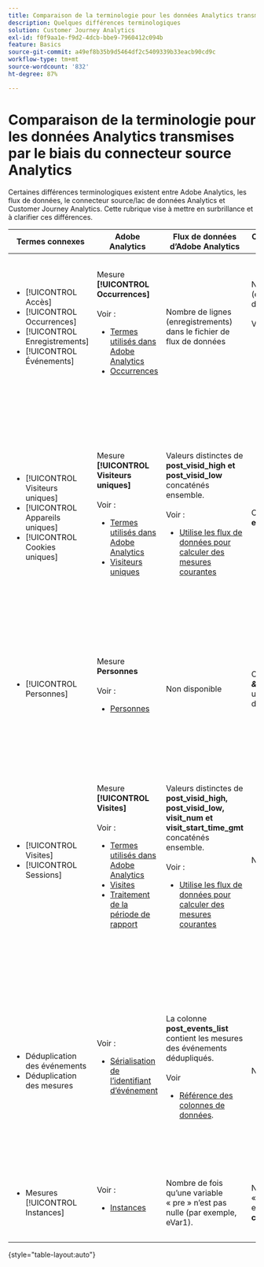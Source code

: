 ```yaml
---
title: Comparaison de la terminologie pour les données Analytics transmises par le biais du connecteur source Analytics
description: Quelques différences terminologiques
solution: Customer Journey Analytics
exl-id: f0f9aa1e-f9d2-4dcb-bbe9-7960412c094b
feature: Basics
source-git-commit: a49ef8b35b9d5464df2c5409339b33eacb90cd9c
workflow-type: tm+mt
source-wordcount: '832'
ht-degree: 87%

---
```


# Comparaison de la terminologie pour les données Analytics transmises par le biais du connecteur source Analytics

Certaines différences terminologiques existent entre Adobe Analytics, les flux de données, le connecteur source/lac de données Analytics et Customer Journey Analytics. Cette rubrique vise à mettre en surbrillance et à clarifier ces différences.

| Termes connexes | Adobe Analytics | Flux de données d’Adobe Analytics | Connecteur source Analytics/lac de données | Customer Journey Analytics | Remarques |
|---|---|---|---|---|---|
| <ul><li>[!UICONTROL Accès]</li><li>[!UICONTROL Occurrences]</li><li>[!UICONTROL Enregistrements]</li><li>[!UICONTROL Événements]</li></ul> | Mesure **[!UICONTROL Occurrences]**<br><br>Voir :<ul><li>[Termes utilisés dans Adobe Analytics](https://experienceleague.adobe.com/docs/analytics/technotes/terms.html?lang=fr)</li><li>[Occurrences](https://experienceleague.adobe.com/docs/analytics/components/metrics/occurrences.html?lang=fr)</li></ul> | Nombre de lignes (enregistrements) dans le fichier de flux de données | Nombre de lignes (enregistrements) dans le jeu de données<br><br>Voir :<ul><li>[Comparer vos données Adobe Analytics aux données Customer Journey Analytics](https://experienceleague.adobe.com/docs/analytics-platform/using/troubleshooting/compare.html?lang=fr)</li></ul> | Mesure **[!UICONTROL Événements]** | <ul><li>« Accès » et « occurrence » sont synonymes dans Adobe Analytics.</li><li>Voir _Événements personnalisés_ ci-dessous.</li><li>Certaines données sont filtrées au fur et à mesure qu’elles transitent par le connecteur source Analytics vers Adobe Experience Platform. Voir [Comparer vos données Adobe Analytics aux données Customer Journey Analytics](https://experienceleague.adobe.com/docs/analytics-platform/using/troubleshooting/compare.html?lang=fr) |
| <ul><li>[!UICONTROL Visiteurs uniques]</li><li>[!UICONTROL Appareils uniques]</li><li>[!UICONTROL Cookies uniques]</li></ul> | Mesure **[!UICONTROL Visiteurs uniques]**<br><br>Voir :<ul><li>[Termes utilisés dans Adobe Analytics](https://experienceleague.adobe.com/docs/analytics/technotes/terms.html?lang=fr)</li><li>[Visiteurs uniques](https://experienceleague.adobe.com/docs/analytics/components/metrics/unique-visitors.html?lang=fr)</li></ul> | Valeurs distinctes de **post\_visid\_high et post\_visid\_low** concaténés ensemble.<br><br>Voir :<ul><li>[Utilise les flux de données pour calculer des mesures courantes](https://experienceleague.adobe.com/docs/analytics/export/analytics-data-feed/data-feed-contents/datafeeds-calculate.html?lang=fr)</li></ul> | Comptage distinct de **endUserIDs.\_experience.aaid.id** | Mesure **Personnes**, si **endUserIDs.\_experience.aaid.id** est choisi comme ID de personne. | <ul><li>Une « personne » dans Adobe Analytics est généralement associée à un « identifiant d’appareil » tel qu’un cookie. AAID est l’identifiant d’appareil Principal dans Adobe Analytics, et non l’ECID. Voir aussi [AAID, ECID, AACUSTOMID et connecteur source Analytics](https://experienceleague.adobe.com/docs/analytics-platform/using/compare-aa-cja/cja-aa-comparison/aaid-ecid-adc.html?lang=fr).</li><li>« Visiteur/visiteuse » n’est pas une mesure prête à l’emploi dans Customer Journey Analytics. Mais si vous choisissez **endUserIDs.\_experience.aaid.id** en tant qu’ID de personne, la mesure Personnes dans Customer Journey Analytics est presque équivalente à la mesure Visiteurs uniques dans Adobe Analytics.</li></ul> |
| <ul><li>[!UICONTROL Personnes]</li></ul> | Mesure **Personnes**<br><br> Voir :<ul><li>[Personnes](https://experienceleague.adobe.com/docs/analytics/components/metrics/people.html?lang=fr)</li></ul> | Non disponible | Comptage distinct de **_\&lt;path\>_.stitchedId**(disponible uniquement dans les jeux de données assemblés) | Mesure **Personnes** | <ul><li>La mesure Personnes dans Customer Journey Analytics est le nombre distinct des ID de personne. Selon ce que vous choisissez comme ID de personne dans la connexion Customer Journey Analytics, la mesure Personnes peut signifier différentes choses.</ul></li> |
| <ul><li>[!UICONTROL Visites]</li><li>[!UICONTROL Sessions]</li></ul> | Mesure **[!UICONTROL Visites]**<br><br>Voir :<ul><li>[Termes utilisés dans Adobe Analytics](https://experienceleague.adobe.com/docs/analytics/technotes/terms.html?lang=fr)</li><li>[Visites](https://experienceleague.adobe.com/docs/analytics/components/metrics/visits.html?lang=fr)</li><li>[Traitement de la période de rapport](https://experienceleague.adobe.com/docs/analytics/components/virtual-report-suites/vrs-report-time-processing.html?lang=fr)</ul></li> | Valeurs distinctes de **post\_visid\_high, post\_visid\_low, visit\_num et visit\_start\_time\_gmt** concaténés ensemble.<br><br>Voir :<ul><li>[Utilise les flux de données pour calculer des mesures courantes](https://experienceleague.adobe.com/docs/analytics/export/analytics-data-feed/data-feed-contents/datafeeds-calculate.html?lang=fr)</li></ul> | Non disponible | Mesure **Sessions** | <ul><li>Avec le traitement au moment du rapport dans les suites de rapports virtuelles Adobe Analytics et les vues de données Customer Journey Analytics, le concept de visite (session) est configurable. Par conséquent, le nombre de visites (sessions) peut varier d’un environnement à un autre en fonction de la définition qui s’applique. Voir aussi [Comparaison du traitement des données dans Adobe Analytics et des fonctionnalités de création de rapports Customer Journey Analytics](https://experienceleague.adobe.com/docs/analytics-platform/using/compare-aa-cja/cja-aa-comparison/data-processing-comparisons.html?lang=fr) et [Suites de rapports virtuelles, vues de données, environnements de test Adobe Experience Platform et connecteur source Analytics](https://experienceleague.adobe.com/docs/analytics-platform/using/compare-aa-cja/cja-aa-comparison/vrs-dataview-sandbox-adc.html?lang=fr). | <ul><li>Événements personnalisés</li><li>Événements de succès</li></ul> | Événements personnalisés 1-1000 | **post\_events\_list**<br><br> Voir :<ul><li>[Utilise les flux de données pour calculer des mesures courantes](https://experienceleague.adobe.com/docs/analytics/export/analytics-data-feed/data-feed-contents/datafeeds-calculate.html?lang=fr) | **\_experience.analytics.<ul>event1to100.event1 **jusque<br>** event901to1000.event1000 **</ul> | **\_experience.analytics.<ul>event1to100.event1 **jusque<br>** event901to1000.event1000 **</ul> | <ul><li>Dans Adobe Analytics, un « événement » revêt la définition suivante : il s’agit d’un [Événement de succès](https://experienceleague.adobe.com/docs/analytics/components/metrics/custom-events.html?lang=fr) (événement personnalisé) qui a été défini dans une demande d’image Adobe Analytics (appel au serveur de collecte de données).</ul> |
| <ul><li>Déduplication des événements</li><li>Déduplication des mesures</ul></li> | Voir :<ul><li>[Sérialisation de l’identifiant d’événement](https://experienceleague.adobe.com/docs/analytics/implementation/vars/page-vars/events/event-serialization.html?lang=fr)</li></ul> | La colonne **post_events_list** contient les mesures des événements dédupliqués.<br><br>Voir <ul><li>[Référence des colonnes de données](https://experienceleague.adobe.com/docs/analytics/export/analytics-data-feed/data-feed-contents/datafeeds-reference.html?lang=fr). </ul></li> | Non disponible | Voir :<ul><li>[Paramètres des composants : déduplication des mesures](https://experienceleague.adobe.com/docs/analytics-platform/using/cja-dataviews/component-settings/metric-deduplication.html?lang=fr) | <ul><li>La déduplication des événements/mesures dans Adobe Analytics diffère légèrement de Customer Journey Analytics. Dans Adobe Analytics, la déduplication a lieu au moment du traitement des données. Dans Customer Journey Analytics, la déduplication a lieu au moment de l’exécution du rapport, ce qui offre plus de flexibilité. Les mesures dédupliquées peuvent différer légèrement dans Adobe Analytics et Customer Journey Analytics.</li></ul> |
| <ul><li>Mesures [!UICONTROL Instances]</li></ul> | Voir :<ul><li>[Instances](https://experienceleague.adobe.com/docs/analytics/components/metrics/instances.html?lang=fr) | Nombre de fois qu’une variable « pre » n’est pas nulle (par exemple, eVar1). | Nombre de fois qu’une variable « mid » n’est pas nulle (par exemple, **\_experience.analytics.<br>customDimensions.eVars.eVar1**). | Vous pouvez créer des mesures **Instances** en [créant des mesures à partir de champs d’eVar.](https://experienceleague.adobe.com/docs/analytics-platform/using/cja-dataviews/data-views-usecases.html?lang=fr) | <ul><li>Les [!UICONTROL instances] sont normalement associées aux colonnes prop et eVar comme un moyen de déterminer combien de fois la variable a été définie. |

{style="table-layout:auto"}